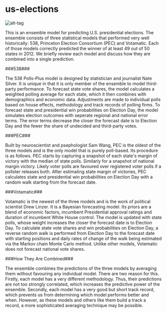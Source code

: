 # us-elections
![alt-tag](https://github.com/thezane/us-elections/blob/master/forecasts/49days.png)

This is an ensemble model for predicting U.S. presidential elections.  The ensemble consists of three statistical models that performed very well historically: 538, Princeton Election Consortium (PEC) and Votamatic.  Each of those models correctly predicted the winner of at least 49 out of 50 states in 2012.  We briefly review each model and discuss how they are combined into a single prediction. 

###538###

The 538 Polls-Plus model is designed by statistician and journalist Nate Silver.  It is unique in that it is only member of the ensemble to model third-party performance.  To forecast state vote shares, the model calculates a weighted polling average for each state, which it then combines with demographics and economic data.  Adjustments are made to individual polls based on house effects, methodology and track records of polling firms.  To forecast state and presidential win probabilities on Election Day, the model simulates election outcomes with seperate regional and national error terms.  The error terms decrease the closer the forecast date is to Election Day and the fewer the share of undecided and third-party votes.

###PEC###

Built by neuroscientist and psephologist Sam Wang, PEC is the oldest of the three models and is the only model that is purely poll-based.  Its procedure is as follows.  PEC starts by capturing a snapshot of each state's margin of victory with the median of state polls.  Similarly for a snapshot of national margin victory.  Likely voter polls are favoured over registered voter polls if a pollster releases both.  After estimating state margin of victories, PEC calculates state and presidential win probabilities on Election Day with a random walk starting from the forecast date.

###Votamatic###

Votamatic is the newest of the three models and is the work of political scientist Drew Linzer.  It is a Bayesian forecasting model.  Its priors are a blend of economic factors, incumbent Presidential approval ratings and duration of incumbent White House control.  The model is updated with state polls, whose weight increases the closer the forecast date is to Election Day.  To calculate state vote shares and win probabilities on Election Day, a reverse random walk is performed from Election Day to the forecast date with starting positions and daily rates of change of the walk being estimated via the Markov chain Monte Carlo method.  Unlike other models, Votematic does not forecast national vote shares. 

###How They Are Combined###

The ensemble combines the predictions of the three models by averaging them without favouring any individual model.  There are two reason for this.  Firstly, each model has a very different methodology.  Thus, their predictions are not too strongly correlated, which increases the predictive power of the ensemble.  Secondly, each model has a very good but short track record, which prevents us from determining which model performs better and when.  However, as these models and others like them build a track a record, a more sophisticated averaging technique may be possible.
